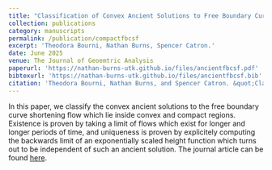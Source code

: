 ```yaml
---
title: "Classification of Convex Ancient Solutions to Free Boundary Curve Shortening Flow In Convex Domains"
collection: publications
category: manuscripts
permalink: /publication/compactfbcsf
excerpt: 'Theodora Bourni, Nathan Burns, Spencer Catron.'
date: June 2025
venue: The Journal of Geoemtric Analysis
paperurl: 'https://nathan-burns-utk.github.io/files/ancientfbcsf.pdf'
bibtexurl: 'https://nathan-burns-utk.github.io/files/ancientfbcsf.bib'
citation: 'Theodora Bourni, Nathan Burns, and Spencer Catron. &quot;Classification of Convex Ancient Solutions to Free Boundary Curve Shortening Flow In Convex Domains.&quot; <i>Journal of Geometric Analysis</i>. 35.7 (June 2025).'
---
```

In this paper, we classify the convex ancient solutions to the free boundary curve shortening flow which lie inside convex and compact regions. Existence is proven by taking a limit of flows which exist for longer and longer periods of time, and uniqueness is proven by explicitely computing the backwards limit of an exponentially scaled height function which turns out to be independent of such an ancient solution. The journal article can be found [here](https://link.springer.com/journal/12220/volumes-and-issues/35-7).
